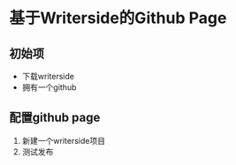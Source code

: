 # 基于Writerside的Github Page

## 初始项
- 下载writerside
- 拥有一个github

## 配置github page
1. 新建一个writerside项目
2. 测试发布